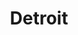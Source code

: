 ---
place: detroit-mi
title: Detroit
states:
  - MI
type: local
x: -83.0457538
y: 42.331427
wwc: false
---